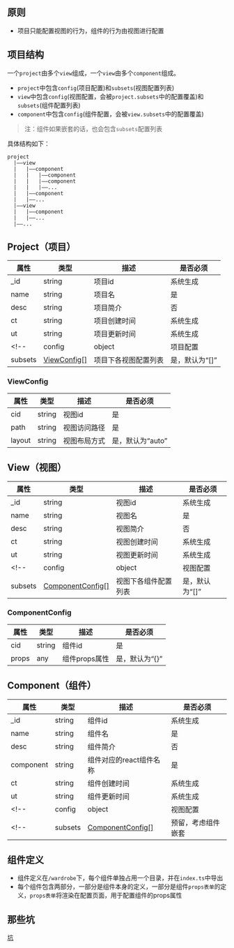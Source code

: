 ## 原则

- 项目只能配置视图的行为，组件的行为由视图进行配置

## 项目结构

一个`project`由多个`view`组成，一个`view`由多个`component`组成。

- `project`中包含`config`(项目配置)和`subsets`(视图配置列表)
- `view`中包含`config`(视图配置，会被`project.subsets`中的配置覆盖)和`subsets`(组件配置列表)
- `component`中包含`config`(组件配置，会被`view.subsets`中的配置覆盖)

> 注：组件如果嵌套的话，也会包含`subsets`配置列表

具体结构如下：

```
project
  |——view
  |   |——component
  |   |   |——component
  |   |   |——component
  |   |   |——...
  |   |——component
  |   |——...
  |——view
  |   |——component
  |   |——...
  |——...
```

## Project（项目）

| 属性 | 类型 | 描述 | 是否必须 |
| ---- | ---- | ---- | ---- |
| _id | string | 项目id | 系统生成 |
| name | string | 项目名 | 是 |
| desc | string | 项目简介 | 否 |
| ct | string | 项目创建时间 | 系统生成 |
| ut | string | 项目更新时间 | 系统生成 |
<!-- | config | object | 项目配置 | 预留 | -->
| subsets | [ViewConfig\[\]](#viewconfig) | 项目下各视图配置列表 | 是，默认为“[]” |

### ViewConfig

| 属性 | 类型 | 描述 | 是否必须 |
| ---- | ---- | ---- | ---- |
| cid | string | 视图id | 是 |
| path | string | 视图访问路径 | 是 |
| layout | string | 视图布局方式 | 是，默认为“auto” |

## View（视图）

| 属性 | 类型 | 描述 | 是否必须 |
| ---- | ---- | ---- | ---- |
| _id | string | 视图id | 系统生成 |
| name | string | 视图名 | 是 |
| desc | string | 视图简介 | 否 |
| ct | string | 视图创建时间 | 系统生成 |
| ut | string | 视图更新时间 | 系统生成 |
<!-- | config | object | 视图配置 | 预留, 考虑与[ViewConfig\[\]](#viewconfig)结构保持一致 | -->
| subsets | [ComponentConfig\[\]](#componentconfig) | 视图下各组件配置列表 | 是，默认为“[]” |

### ComponentConfig

| 属性 | 类型 | 描述 | 是否必须 |
| ---- | ---- | ---- | ---- |
| cid | string | 组件id | 是 |
| props | any | 组件props属性 | 是，默认为“{}” |

## Component（组件）

| 属性 | 类型 | 描述 | 是否必须 |
| ---- | ---- | ---- | ---- |
| _id | string | 组件id | 系统生成 |
| name | string | 组件名 | 是 |
| desc | string | 组件简介 | 否 |
| component | string | 组件对应的react组件名称 | 是 |
| ct | string | 组件创建时间 | 系统生成 |
| ut | string | 组件更新时间 | 系统生成 |
<!-- | config | object | 视图配置 | 预留, 考虑与[ComponentConfig\[\]](#componentconfig)结构保持一致 | -->
<!-- | subsets | [ComponentConfig\[\]](#componentconfig) | 预留，考虑组件嵌套 | -->

## 组件定义

- 组件定义在`/wardrobe`下，每个组件单独占用一个目录，并在`index.ts`中导出
- 每个组件包含两部分，一部分是组件本身的定义，一部分是组件`props表单`的定义，`props表单`将渲染在配置页面，用于配置组件的props属性

## 那些坑

[坑](PIT.md)